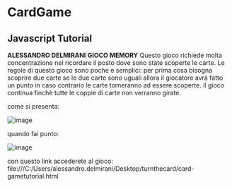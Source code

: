 # CardGame
## Javascript Tutorial
**ALESSANDRO DELMIRANI**
                **GIOCO MEMORY**
Questo gioco richiede molta concentrazione nel ricordare il posto dove sono state scoperte le carte.
Le regole di questo gioco sono poche e semplici:
per prima cosa bisogna scoprire due carte se le due carte sono uguali allora il giocatore avrà fatto un punto
in caso contrario le carte torneranno ad essere scoperte.
il gioco continua finchè tutte le coppie di carte non verranno girate.

come si presenta:

![image](https://github.com/alessandro-delmirani-2C-JCmaxwell-2023/CardGame/assets/124572412/72e1a70f-5a40-4ef2-b751-30f882d0c92d)

quando fai punto:

![image](https://github.com/alessandro-delmirani-2C-JCmaxwell-2023/CardGame/assets/124572412/27a0ed0a-ca79-4028-98a2-97ffc145ae71)


con questo link accederete al gioco: file:///C:/Users/alessandro.delmirani/Desktop/turnthecard/card-gametutorial.html
